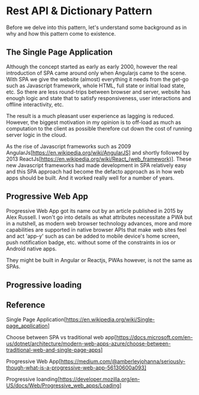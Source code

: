 # Rest API & Dictionary Pattern

Before we delve into this pattern, let's understand some background as in why and how this pattern come to existence.

## The Single Page Application

Although the concept started as early as early 2000, however the real introduction of SPA came around only when Angularjs came to the scene. With SPA we give the website (almost) everything it needs from the get-go such as Javascript framework, whole HTML, full state or initial load state, etc. So there are less round-trips between browser and server, website has enough logic and state that to satisfy responsiveness, user interactions and offline interactivity, etc.

The result is a much pleasant user experience as lagging is reduced. However, the biggest motivation in my opinion is to off-load as much as computation to the client as possible therefore cut down the cost of running server logic in the cloud.

As the rise of Javascript frameworks such as 2009 AngularJs[https://en.wikipedia.org/wiki/AngularJS] and shortly followed by 2013 ReactJs[https://en.wikipedia.org/wiki/React_(web_framework)]. These new Javascript frameworks had made development in SPA relatively easy and this SPA approach had become the defacto approach as in how web apps should be built. And it worked really well for a number of years.   

## Progressive Web App

Progressive Web App got its name out by an article published in 2015 by Alex Russell. I won't go into details as what attributes necessitate a PWA but in a nutshell, as modern web browser technology advances, more and more capabilities are supported in native browser APIs that make web sites feel and act 'app-y' such as can be added to mobile device's home screen, push notification badge, etc. without some of the constraints in ios or Android native apps. 

They might be built in Angular or Reactjs, PWAs however, is not the same as SPAs. 


## Progressive loading


## Reference

Single Page Application[https://en.wikipedia.org/wiki/Single-page_application]

Choose between SPA vs traditional web app[https://docs.microsoft.com/en-us/dotnet/architecture/modern-web-apps-azure/choose-between-traditional-web-and-single-page-apps]

Progressive Web App[https://medium.com/@amberleyjohanna/seriously-though-what-is-a-progressive-web-app-56130600a093]

Progressive loanding[https://developer.mozilla.org/en-US/docs/Web/Progressive_web_apps/Loading]
